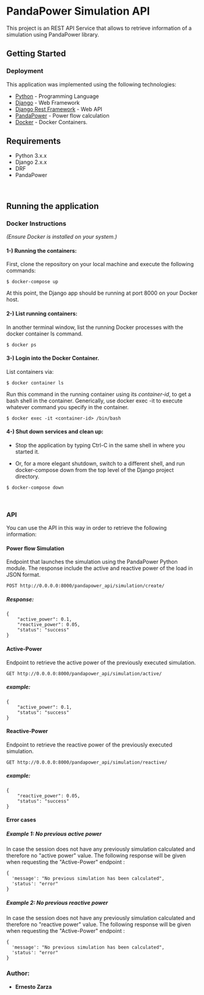 # PandaPower Simulation API

This project is an REST API Service that allows to retrieve information of a simulation using PandaPower library.

## Getting Started

### Deployment

This application was implemented using the following technologies:

* [Python](https://www.python.org/) - Programming Language
* [Django](https://www.djangoproject.com/) - Web Framework
* [Django Rest Framework](https://www.django-rest-framework.org/) - Web API
* [PandaPower](https://www.pandapower.org/) - Power flow calculation
* [Docker](https://www.docker.com/) - Docker Containers.


## Requirements

* Python 3.x.x
* Django 2.x.x
* DRF 
* PandaPower

<br/>

## Running the application 


### Docker Instructions

*(Ensure Docker is installed on your system.)*

#### 1-) Running the containers:

First, clone the repository on your local machine and execute the following commands:

```
$ docker-compose up
```

At this point, the Django app should be running at port 8000 on your Docker host.


#### 2-) List running containers:

In another terminal window, list the running Docker processes with the docker container ls command.

```
$ docker ps
```


#### 3-) Login into the Docker Container.

List containers via:

```
$ docker container ls
```

Run this command in the running container using its *container-id*, to get a bash shell in the container. 
Generically, use docker exec -it <container name> <command> to execute whatever command you specify in the container.

```
$ docker exec -it <container-id> /bin/bash
```


#### 4-) Shut down services and clean up:

- Stop the application by typing Ctrl-C in the same shell in where you started it.

- Or, for a more elegant shutdown, switch to a different shell, and run docker-compose down from the top level of the Django project directory.

```
$ docker-compose down
```
<br/>

### API

You can use the API in this way in order to retrieve the following information:

#### Power flow Simulation

Endpoint that launches the simulation using the PandaPower Python module. The response include the active and reactive power of the load in JSON format.


```
POST http://0.0.0.0:8000/pandapower_api/simulation/create/
```

##### Response:
```
{
    "active_power": 0.1,
    "reactive_power": 0.05,
    "status": "success"
}
```

#### Active-Power

Endpoint to retrieve the active power of the previously executed simulation.

```
GET http://0.0.0.0:8000/pandapower_api/simulation/active/
```

##### example:

```
{
    "active_power": 0.1,
    "status": "success"
}
```

#### Reactive-Power

Endpoint to  retrieve the reactive power of the previously executed simulation.

```
GET http://0.0.0.0:8000/pandapower_api/simulation/reactive/
```

##### example:

```
{
    "reactive_power": 0.05,
    "status": "success"
}
```

#### Error cases

##### Example 1: No previous active power

In case the session does not have any previously simulation calculated and therefore no "active power" value. The following response will be given when requesting 
the "Active-Power" endpoint :

```
{
  'message': "No previous simulation has been calculated",
  'status': "error"
}
```

##### Example 2: No previous reactive power

In case the session does not have any previously simulation calculated and therefore no "reactive power" value. The following response will be given when requesting 
the "Active-Power" endpoint :

```
{
  'message': "No previous simulation has been calculated",
  'status': "error"
}
```

### Author:

* **Ernesto Zarza**
